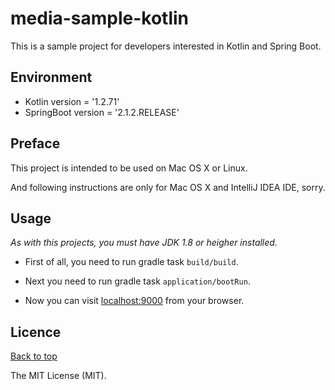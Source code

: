 # media-sample-kotlin

This is a sample project for developers interested in Kotlin and Spring Boot.

## Environment

* Kotlin version = '1.2.71'
* SpringBoot version = '2.1.2.RELEASE'

## Preface

This project is intended to be used on Mac OS X or Linux.

And following instructions are only for Mac OS X and IntelliJ IDEA IDE, sorry.


## Usage

*As with this projects, you must have JDK 1.8 or heigher installed.*

* First of all, you need to run gradle task `build/build`.

* Next you need to run gradle task `application/bootRun`.

* Now you can visit [localhost:9000](localhost:8081) from your browser.

## Licence

<a href="#media-sample-kotlin">Back to top</a>

The MIT License (MIT).
